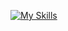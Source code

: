 [![My Skills](https://skillicons.dev/icons?i=js,html,css,github,linux,linkedin,nodejs)](https://skillicons.dev)
